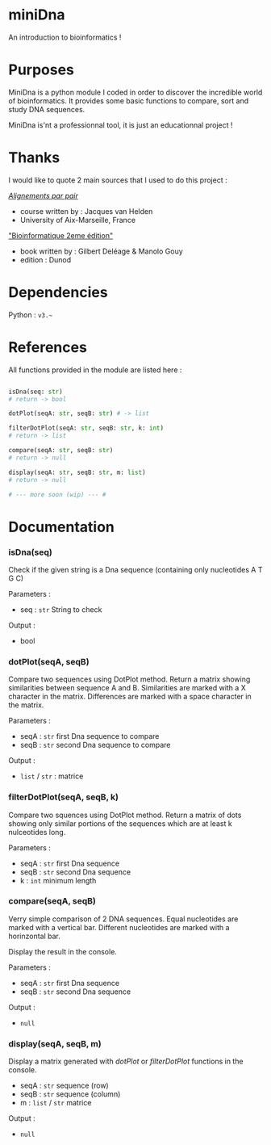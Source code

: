 # miniDna

An introduction to bioinformatics !

# Purposes

MiniDna is a python module I coded in order to discover the incredible world of bioinformatics.
It provides some basic functions to compare, sort and study DNA sequences.

MiniDna is'nt a professionnal tool, it is just an educationnal project !

# Thanks

I would like to quote 2 main sources that I used to do this project : 

[*Alignements par pair*](http://pedagogix-tagc.univ-mrs.fr/courses/bioinfo_intro/pdf_files/03.02.alignements_par_paires_fr.pdf)
+ course written by : Jacques van Helden
+ University of Aix-Marseille, France

["Bioinformatique 2eme édition"](https://www.dunod.com/sciences-techniques/bioinformatique-cours-et-applications)
+ book written by : Gilbert Deléage & Manolo Gouy
+ edition : Dunod

# Dependencies

Python : `v3.~` 

# References

All functions provided in the module are listed here :

```Python

isDna(seq: str) 
# return -> bool

dotPlot(seqA: str, seqB: str) # -> list

filterDotPlot(seqA: str, seqB: str, k: int)
# return -> list

compare(seqA: str, seqB: str)
# return -> null

display(seqA: str, seqB: str, m: list)
# return -> null

# --- more soon (wip) --- #

```

# Documentation

### isDna(seq)

Check if the given string is a Dna sequence (containing only nucleotides A T G C)

Parameters : 
+ seq : `str` String to check

Output :
+ bool

### dotPlot(seqA, seqB)

Compare two sequences using DotPlot method.
Return a matrix showing similarities between sequence A and B. 
Similarities are marked with a X character in the matrix. 
Differences are marked with a space character in the matrix. 

Parameters :
+ seqA : `str` first Dna sequence to compare
+ seqB : `str` second Dna sequence to compare

Output :
+ `list` / `str` : matrice

### filterDotPlot(seqA, seqB, k)

Compare two squences using DotPlot method.
Return a matrix of dots showing only similar portions
of the sequences which are at least k nulceotides long.

Parameters :
+ seqA : `str` first Dna sequence
+ seqB : `str` second Dna sequence
+ k : `int` minimum length

### compare(seqA, seqB)

Verry simple comparison of 2 DNA sequences. 
Equal nucleotides are marked with a vertical bar. 
Different nucleotides are marked with a horinzontal bar. 

Display the result in the console.

Parameters :
+ seqA : `str` first Dna sequence
+ seqB : `str` second Dna sequence

Output :
+ `null`

### display(seqA, seqB, m)

Display a matrix generated with *dotPlot* or *filterDotPlot* functions in the console.

+ seqA : `str` sequence (row)
+ seqB : `str` sequence (column)
+ m : `list` / `str` matrice

Output :
+ `null`





